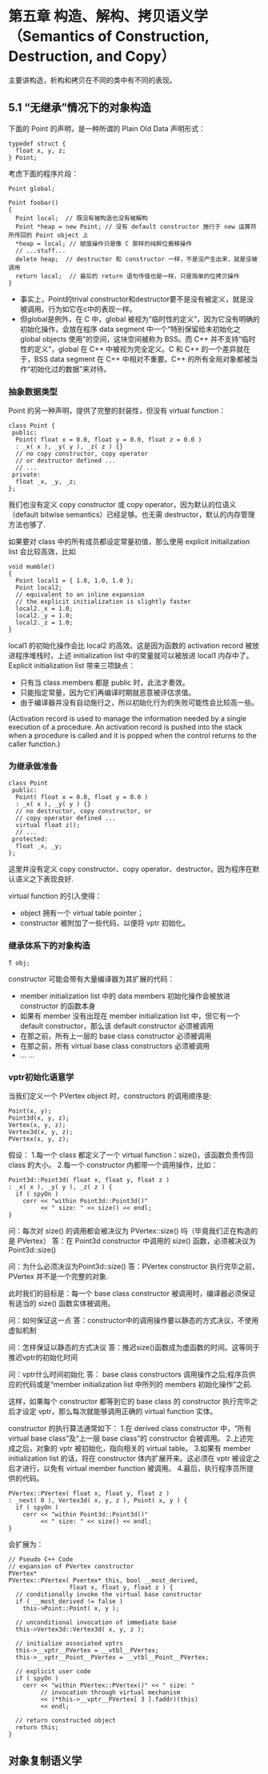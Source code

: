 # 第五章 构造、解构、拷贝语义学（Semantics of Construction, Destruction, and Copy）
主要讲构造，析构和拷贝在不同的类中有不同的表现。

## 5.1 “无继承”情况下的对象构造
下面的 Point 的声明，是一种所谓的 Plain Old Data 声明形式：
```
typedef struct {
  float x, y, z;
} Point;
```
考虑下面的程序片段：
```
Point global;

Point foobar()
{
  Point local;  // 既没有被构造也没有被解构
  Point *heap = new Point; // 没有 default constructor 施行于 new 运算符所传回的 Point object 上
  *heap = local; // 赋值操作只是像 C 那样的纯粹位搬移操作
  // ...stuff...
  delete heap;  // destructor 和 constructor 一样，不是没产生出来，就是没被调用
  return local;  // 最后的 return 语句传值也是一样，只是简单的位拷贝操作
}
```
* 事实上，Point的trival constructor和destructor要不是没有被定义，就是没被调用。行为如它在c中的表现一样。  
* 但global是例外，在 C 中，global 被视为“临时性的定义”，因为它没有明确的初始化操作，会放在程序 data segment 中一个“特别保留给未初始化之 global objects 使用”的空间，这块空间被称为 BSS。而 C++ 并不支持“临时性的定义”，global 在 C++ 中被视为完全定义。C 和 C++ 的一个差异就在于，BSS data segment 在 C++ 中相对不重要。C++ 的所有全局对象都被当作“初始化过的数据”来对待。

### 抽象数据类型
Point 的另一种声明，提供了完整的封装性，但没有 virtual function：
```
class Point {
 public:
  Point( float x = 0.0, float y = 0.0, float z = 0.0 )
  : _x( x ), _y( y ), _z( z ) {}
  // no copy constructor, copy operator
  // or destructor defined ...
  // ...
 private:
  float _x, _y, _z;
};
```
我们也没有定义 copy constructor 或 copy operator，因为默认的位语义（default bitwise semantics）已经足够。也无需 destructor，默认的内存管理方法也够了.  


如果要对 class 中的所有成员都设定常量初值，那么使用 explicit initialization list 会比较高效，比如
```
void mumble()
{
  Point local1 = { 1.0, 1.0, 1.0 };
  Point local2;
  // equivalent to an inline expansion
  // the explicit initialization is slightly faster
  local2._x = 1.0;
  local2._y = 1.0;
  local2._z = 1.0;
}
```
local1 的初始化操作会比 local2 的高效。这是因为函数的 activation record 被放进程序堆栈时，上述 initialization list 中的常量就可以被放进 local1 内存中了。  
Explicit initialization list 带来三项缺点：
* 只有当 class members 都是 public 时，此法才奏效。
* 只能指定常量，因为它们再编译时期就恶意被评估求值。
* 由于编译器并没有自动施行之，所以初始化行为的失败可能性会比较高一些。
  
(Activation record is used to manage the information needed by a single execution of a procedure. An activation record is pushed into the stack when a procedure is called and it is popped when the control returns to the caller function.)

### 为继承做准备
```
class Point
 public:
  Point( float x = 0.0, float y = 0.0 )
  : _x( x ), _y( y ) {}
  // no destructor, copy constructor, or
  // copy operator defined ...
  virtual float z();
  // ...
 protected:
  float _x, _y;
};
```
这里并没有定义 copy constructor、copy operator、destructor。因为程序在默认语义之下表现良好.    
  
virtual function 的引入使得：
* object 拥有一个 virtual table pointer；
* constructor 被附加了一些代码，以便将 vptr 初始化。

### 继承体系下的对象构造
```
T obj;
```
constructor 可能会带有大量编译器为其扩展的代码：
* member initialization list 中的 data members 初始化操作会被放进 constructor 的函数本身
* 如果有 member 没有出现在 member initialization list 中，但它有一个 default constructor，那么该 default constructor 必须被调用
* 在那之前，所有上一层的 base class constructor 必须被调用
* 在那之前，所有 virtual base class constructors 必须被调用
* ... ...

### vptr初始化语意学
当我们定义一个 PVertex object 时，constructors 的调用顺序是:
```
Point(x, y);
Point3d(x, y, z);
Vertex(x, y, z);
Vertex3d(x, y, z);
PVertex(x, y, z);
```
假设：
1.每一个 class 都定义了一个 virtual function：size()，该函数负责传回 class 的大小。
2.每一个 constructor 内都带一个调用操作，比如：
```
Point3d::Point3d( float x, float y, float z )
: _x( x ), _y( y ), _z( z ) {
  if ( spyOn )
    cerr << "within Point3d::Point3d()"
         << " size: " << size() << endl;
}
```
问：每次对 size() 的调用都会被决议为 PVertex::size() 吗（毕竟我们正在构造的是 PVertex）
答：在 Point3d constructor 中调用的 size() 函数，必须被决议为 Point3d::size()

问：为什么必须决议为Point3d::size()
答：PVertex constructor 执行完毕之前，PVertex 并不是一个完整的对象.

此时我们的目标是：每一个 base class constructor 被调用时，编译器必须保证有适当的 size() 函数实体被调用。

问：如何保证这一点
答：constructor中的调用操作要以静态的方式决议，不使用虚拟机制

问：怎样保证以静态的方式决议
答：推迟size()函数成为虚函数的时间。这等同于推迟vptr的初始化时间

问：vptr什么时间初始化
答： base class constructors 调用操作之后;程序员供应的代码或是“member initialization list 中所列的 members 初始化操作”之前.

  这样，如果每个 constructor 都等到它的 base class 的 constructor 执行完毕之后才设定 vptr，那么每次就能够调用正确的 virtual function 实体。
  
  constructor 的执行算法通常如下：
1.在 derived class constructor 中，“所有 virtual base class”及“上一层 base class”的 constructor 会被调用。
2.上述完成之后，对象的 vptr 被初始化，指向相关的 virtual table。
3.如果有 member initialization list 的话，将在 constructor 体内扩展开来。这必须在 vptr 被设定之后才进行，以免有 virtual member function 被调用。
4.最后，执行程序员所提供的代码。

```
PVertex::PVertex( float x, float y, float z )
: _next( 0 ), Vertex3d( x, y, z ), Point( x, y ) {
  if ( spyOn )
    cerr << "within Point3d::Point3d()"
         << " size: " << size() << endl;
}
```
会扩展为：
```
// Pseudo C++ Code
// expansion of PVertex constructor
PVertex*
PVertex::PVertex( Pvertex* this, bool __most_derived,
                 float x, float y, float z ) {
  // conditionally invoke the virtual base constructor
  if ( __most_derived != false )
    this->Point::Point( x, y );
  
  // unconditional invocation of immediate base
  this->Vertex3d::Vertex3d( x, y, z );
  
  // initialize associated vptrs
  this->__vptr__PVertex = __vtbl__PVertex;
  this->__vptr__Point__PVertex = __vtbl__Point__PVertex;
  
  // explicit user code
  if ( spyOn )
    cerr << "within PVertex::PVertex()" << " size: "
         // invocation through virtual mechanism
         << (*this->__vptr__PVertex[ 3 ].faddr)(this)
         << endl;
  
  // return constructed object
  return this;
}
```

## 对象复制语义学
